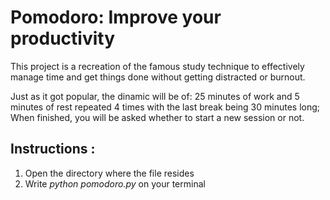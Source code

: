 # Pomodoro: Improve your productivity

This project is a recreation of the famous study technique to effectively manage time and get things done without getting distracted or burnout. 

Just as it got popular, the dinamic will be of: 25 minutes of work and 5 minutes of rest repeated 4 times with the last break being 30 minutes long; When finished, you will be asked whether to start a new session or not.

## Instructions :

1. Open the directory where the file resides
2. Write *python pomodoro.py* on your terminal
